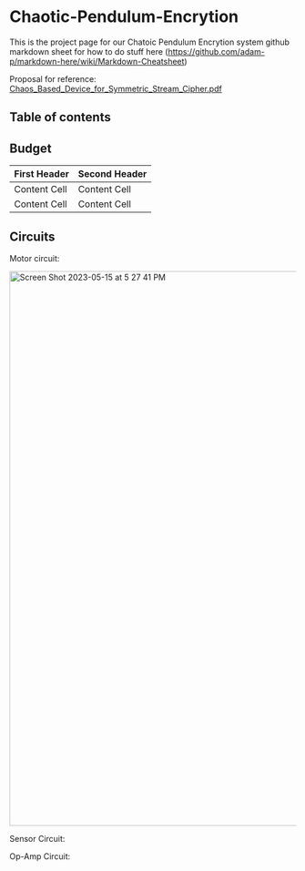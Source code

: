 # Chaotic-Pendulum-Encrytion
This is the project page for our Chatoic Pendulum Encrytion system
github markdown sheet for how to do stuff here
(https://github.com/adam-p/markdown-here/wiki/Markdown-Cheatsheet)


Proposal for reference:
[Chaos_Based_Device_for_Symmetric_Stream_Cipher.pdf](https://github.com/vbodenstein/Chaotic-Pendulum-Encrytion/files/11482849/Chaos_Based_Device_for_Symmetric_Stream_Cipher.pdf)



## Table of contents


## Budget

| First Header  | Second Header |
| ------------- | ------------- |
| Content Cell  | Content Cell  |
| Content Cell  | Content Cell  |



## Circuits 

Motor circuit: 

<img width="974" alt="Screen Shot 2023-05-15 at 5 27 41 PM" src="https://github.com/vbodenstein/Chaotic-Pendulum-Encrytion/assets/133536500/761e181d-c835-4561-83f3-1964c36d5877">

Sensor Circuit:


Op-Amp Circuit:
